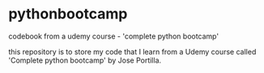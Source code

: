 # pythonbootcamp
codebook from a udemy course - 'complete python bootcamp'

this repository is to store my code that I learn from a Udemy course called 'Complete python bootcamp' by Jose Portilla. 
